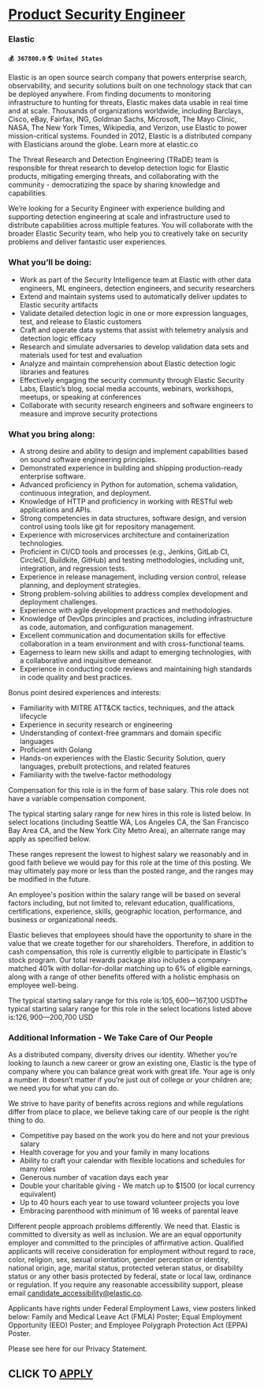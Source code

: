 # [Product Security Engineer](https://www.remotewlb.com/apply/product-security-engineer-82683)  
### Elastic  
#### `💰 367800.0` `🌎 United States`  

Elastic is an open source search company that powers enterprise search, observability, and security solutions built on one technology stack that can be deployed anywhere. From finding documents to monitoring infrastructure to hunting for threats, Elastic makes data usable in real time and at scale. Thousands of organizations worldwide, including Barclays, Cisco, eBay, Fairfax, ING, Goldman Sachs, Microsoft, The Mayo Clinic, NASA, The New York Times, Wikipedia, and Verizon, use Elastic to power mission-critical systems. Founded in 2012, Elastic is a distributed company with Elasticians around the globe. Learn more at elastic.co

The Threat Research and Detection Engineering (TRaDE) team is responsible for threat research to develop detection logic for Elastic products, mitigating emerging threats, and collaborating with the community - democratizing the space by sharing knowledge and capabilities.

We’re looking for a Security Engineer with experience building and supporting detection engineering at scale and infrastructure used to distribute capabilities across multiple features. You will collaborate with the broader Elastic Security team, who help you to creatively take on security problems and deliver fantastic user experiences.

### What you’ll be doing:

  * Work as part of the Security Intelligence team at Elastic with other data engineers, ML engineers, detection engineers, and security researchers
  * Extend and maintain systems used to automatically deliver updates to Elastic security artifacts
  * Validate detailed detection logic in one or more expression languages, test, and release to Elastic customers
  * Craft and operate data systems that assist with telemetry analysis and detection logic efficacy
  * Research and simulate adversaries to develop validation data sets and materials used for test and evaluation
  * Analyze and maintain comprehension about Elastic detection logic libraries and features
  * Effectively engaging the security community through Elastic Security Labs, Elastic’s blog, social media accounts, webinars, workshops, meetups, or speaking at conferences
  * Collaborate with security research engineers and software engineers to measure and improve security protections

### What you bring along:

  * A strong desire and ability to design and implement capabilities based on sound software engineering principles.
  * Demonstrated experience in building and shipping production-ready enterprise software.
  * Advanced proficiency in Python for automation, schema validation, continuous integration, and deployment.
  * Knowledge of HTTP and proficiency in working with RESTful web applications and APIs.
  * Strong competencies in data structures, software design, and version control using tools like git for repository management.
  * Experience with microservices architecture and containerization technologies.
  * Proficient in CI/CD tools and processes (e.g., Jenkins, GitLab CI, CircleCI, Buildkite, GitHub) and testing methodologies, including unit, integration, and regression tests.
  * Experience in release management, including version control, release planning, and deployment strategies.
  * Strong problem-solving abilities to address complex development and deployment challenges.
  * Experience with agile development practices and methodologies.
  * Knowledge of DevOps principles and practices, including infrastructure as code, automation, and configuration management.
  * Excellent communication and documentation skills for effective collaboration in a team environment and with cross-functional teams.
  * Eagerness to learn new skills and adapt to emerging technologies, with a collaborative and inquisitive demeanor.
  * Experience in conducting code reviews and maintaining high standards in code quality and best practices.

Bonus point desired experiences and interests:

  * Familiarity with MITRE ATT&CK tactics, techniques, and the attack lifecycle
  * Experience in security research or engineering
  * Understanding of context-free grammars and domain specific languages
  * Proficient with Golang
  * Hands-on experiences with the Elastic Security Solution, query languages, prebuilt protections, and related features
  * Familiarity with the twelve-factor methodology

Compensation for this role is in the form of base salary. This role does not have a variable compensation component.

The typical starting salary range for new hires in this role is listed below. In select locations (including Seattle WA, Los Angeles CA, the San Francisco Bay Area CA, and the New York City Metro Area), an alternate range may apply as specified below.

These ranges represent the lowest to highest salary we reasonably and in good faith believe we would pay for this role at the time of this posting. We may ultimately pay more or less than the posted range, and the ranges may be modified in the future.

An employee's position within the salary range will be based on several factors including, but not limited to, relevant education, qualifications, certifications, experience, skills, geographic location, performance, and business or organizational needs.

Elastic believes that employees should have the opportunity to share in the value that we create together for our shareholders. Therefore, in addition to cash compensation, this role is currently eligible to participate in Elastic's stock program. Our total rewards package also includes a company-matched 401k with dollar-for-dollar matching up to 6% of eligible earnings, along with a range of other benefits offered with a holistic emphasis on employee well-being.

The typical starting salary range for this role is:$105,600—$167,100 USDThe typical starting salary range for this role in the select locations listed above is:$126,900—$200,700 USD

### Additional Information - We Take Care of Our People

As a distributed company, diversity drives our identity. Whether you’re looking to launch a new career or grow an existing one, Elastic is the type of company where you can balance great work with great life. Your age is only a number. It doesn’t matter if you’re just out of college or your children are; we need you for what you can do.

We strive to have parity of benefits across regions and while regulations differ from place to place, we believe taking care of our people is the right thing to do.

  * Competitive pay based on the work you do here and not your previous salary
  * Health coverage for you and your family in many locations
  * Ability to craft your calendar with flexible locations and schedules for many roles
  * Generous number of vacation days each year
  * Double your charitable giving - We match up to $1500 (or local currency equivalent)
  * Up to 40 hours each year to use toward volunteer projects you love
  * Embracing parenthood with minimum of 16 weeks of parental leave

Different people approach problems differently. We need that. Elastic is committed to diversity as well as inclusion. We are an equal opportunity employer and committed to the principles of affirmative action. Qualified applicants will receive consideration for employment without regard to race, color, religion, sex, sexual orientation, gender perception or identity, national origin, age, marital status, protected veteran status, or disability status or any other basis protected by federal, state or local law, ordinance or regulation. If you require any reasonable accessibility support, please email candidate_accessibility@elastic.co.

Applicants have rights under Federal Employment Laws, view posters linked below: Family and Medical Leave Act (FMLA) Poster; Equal Employment Opportunity (EEO) Poster; and Employee Polygraph Protection Act (EPPA) Poster.

Please see here for our Privacy Statement.

  
## CLICK TO [APPLY](https://www.remotewlb.com/apply/product-security-engineer-82683)

